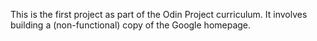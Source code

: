 This is the first project as part of the Odin Project curriculum. It involves building a (non-functional) copy of the Google homepage.